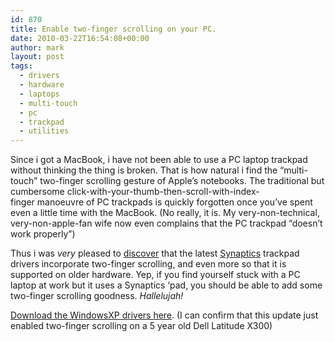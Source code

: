 ```yaml
---
id: 870
title: Enable two-finger scrolling on your PC.
date: 2010-03-22T16:54:08+00:00
author: mark
layout: post
tags:
  - drivers
  - hardware
  - laptops
  - multi-touch
  - pc
  - trackpad
  - utilities
---
```

Since i got a MacBook, i have not been able to use a PC laptop trackpad without thinking the thing is broken. That is how natural i find the &#8220;multi-touch&#8221; two-finger scrolling gesture of Apple&#8217;s notebooks. The traditional but cumbersome click-with-your-thumb-then-scroll-with-index-finger manoeuvre of PC trackpads is quickly forgotten once you&#8217;ve spent even a little time with the MacBook. (No really, it is. My very-non-technical, very-non-apple-fan wife now even complains that the PC trackpad &#8220;doesn&#8217;t work properly&#8221;)

Thus i was _very_ pleased to [discover](http://www.engadget.com/2010/03/19/synaptics-driver-enables-multitouch-gestures-on-older-trackpads/) that the latest [Synaptics](http://www.synaptics.com/) trackpad drivers incorporate two-finger scrolling, and even more so that it is supported on older hardware. Yep, if you find yourself stuck with a PC laptop at work but it uses a Synaptics &#8216;pad, you should be able to add some two-finger scrolling goodness. _Hallelujah!_

[Download the WindowsXP drivers here](ftp://ftp.hp.com/pub/softpaq/sp47501-48000/sp47816.exe). (I can confirm that this update just enabled two-finger scrolling on a 5 year old Dell Latitude X300)